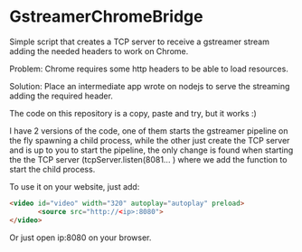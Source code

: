 # GstreamerChromeBridge
Simple script that creates a TCP server to receive a gstreamer stream adding the needed headers to work on Chrome.

Problem: Chrome requires some http headers to be able to load resources.

Solution: Place an intermediate app wrote on nodejs to serve the streaming adding the required header.

The code on this repository is a copy, paste and try, but it works :)

I have 2 versions of the code, one of them starts the gstreamer pipeline on the fly spawning a child process, while the other just create the TCP server and is up to you to start the pipeline, the only change is found when starting the the TCP server (tcpServer.listen(8081... ) where we add the function to start the child process.

To use it on your website, just add:

```HTML
<video id="video" width="320" autoplay="autoplay" preload>
       <source src="http://<ip>:8080">
</video>
```

Or just open ip:8080 on your browser.
